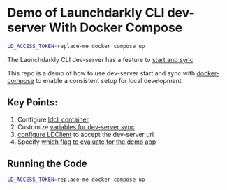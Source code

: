 # Demo of Launchdarkly CLI dev-server With Docker Compose

```bash
LD_ACCESS_TOKEN=replace-me docker compose up
```

The Launchdarkly CLI dev-server has a feature to [start and sync](https://docs.launchdarkly.com/guides/flags/ldcli-dev-server#starting-and-syncing)

This repo is a demo of how to use dev-server start and sync with [docker-compose](https://docs.docker.com/compose/) to enable a consistent setup for local development 


## Key Points:
1. Configure [ldcli container](docker-compose.yml:4)
2. Customize [variables for dev-server sync](.env:1)
3. [configure LDClient](app/main.go:43) to accept the dev-server uri
2. Specify [which flag to evaluate for the demo app](.env:5)

## Running the Code

```bash
LD_ACCESS_TOKEN=replace-me docker compose up
```
